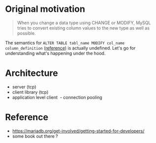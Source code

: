 <!--
{
  "title": "Database Architecture",
  "date": "2017-04-13T11:32:44+09:00",
  "category": "",
  "tags": [ "database", "mariadb" ],
  "draft": true
}
-->

# Original motivation

> When you change a data type using CHANGE or MODIFY, MySQL tries to convert existing column values to the new type as well as possible.

The semantics for `ALTER TABLE tabl_name MODIFY col_name column_definition` ([reference](https://dev.mysql.com/doc/refman/5.7/en/alter-table.html))
is actually undefined. Let's go for understanding what's happening under the hood.

# Architecture

- server (tcp)
- client library (tcp)
- application level client
  - connection pooling

# Reference

- https://mariadb.org/get-involved/getting-started-for-developers/
- some book out there ?
